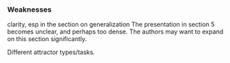 ### Weaknesses
clarity, esp in the section on generalization
The presentation in section 5 becomes unclear, and perhaps too dense. The authors may want to expand on this section significantly.

Different attractor types/tasks.